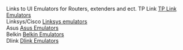 Links to UI Emulators for Routers, extenders and ect.
TP Link
[TP Link Emulators](https://www.tp-link.com/ca/support/emulator/)
<br>
Linksys/Cisco
[Linksys emulators](https://ui.linksys.com/)
<br>
Asus
[Asus Emulators](https://demoui.asus.com/)
<br>
Belkin
[Belkin Emulators](http://ui.belkin.com/)
<br>
Dlink
[Dlink Emulators](https://support.dlink.ca/Emulators/dir605l/111/index.html)




